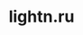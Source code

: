  <h1 align="center">
<a href="https://lightn.ru><img src="/assets/icons/A.gif" width="250"/></a>
  <br>
  lightn.ru
</h1>
